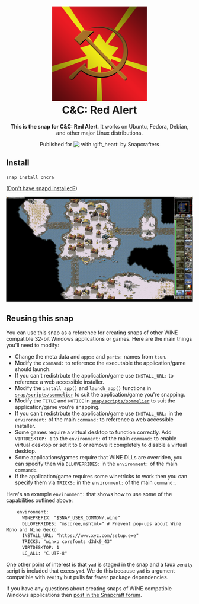 <h1 align="center">
  <img src="snap/gui/cncra.png" alt="C&C: Red Alert">
  <br />
  C&C: Red Alert
</h1>

<p align="center"><b>This is the snap for C&C: Red Alert</b>. It works on Ubuntu, Fedora, Debian, and other major Linux
distributions.</p>

<p align="center">Published for <img src="http://anything.codes/slack-emoji-for-techies/emoji/tux.png" align="top" width="24" /> with :gift_heart: by Snapcrafters</p>

## Install

    snap install cncra

([Don't have snapd installed?](https://snapcraft.io/docs/core/install))

![C&C: Red Alert](screenshot.png?raw=true "C&C: Red Alert")

## Reusing this snap

You can use this snap as a reference for creating snaps of other WINE
compatible 32-bit Windows applications or games. Here are the main
things you'll need to modify:

  * Change the meta data and `apps:` and `parts:` names from `tsun`.
  * Modify the `command:` to reference the executable the application/game should launch.
  * If you can't redistrbute the application/game use `INSTALL_URL:` to reference a web accessible installer.
  * Modify the `install_app()` and `launch_app()` functions in [`snap/scripts/sommelier`](snap/scripts/sommelier) to suit the application/game you're snapping.
  * Modify the `TITLE` and `NOTICE` in [`snap/scripts/sommelier`](snap/scripts/sommelier) to suit the application/game you're snapping.
  * If you can't redistrbute the application/game use `INSTALL_URL:` in the `environment:` of the main `command:` to reference a web accessible installer.
  * Some games require a virtual desktop to function correctly. Add `VIRTDESKTOP: 1` to the `environment:` of the main `command:` to enable virtual desktop or set it to `0` or remove it completely to disable a virtual desktop.
  * Some applications/games require that WINE DLLs are overriden, you can specify then via `DLLOVERRIDES:` in the `environment:` of the main `command:`.
  * If the application/game requires some winetricks to work then you can specify them via `TRICKS:` in the `environment:` of the main `command:`.

Here's an example `environment:` that shows how to use some of the capabilities outlined above:

```
    environment:
      WINEPREFIX: "$SNAP_USER_COMMON/.wine"
      DLLOVERRIDES: "mscoree,mshtml=" # Prevent pop-ups about Wine Mono and Wine Gecko
      INSTALL_URL: "https://www.xyz.com/setup.exe"
      TRICKS: "winxp corefonts d3dx9_43"
      VIRTDESKTOP: 1
      LC_ALL: "C.UTF-8"
```

One other point of interest is that `yad` is staged in the snap and a
faux `zenity` script is included that execs `yad`. We do this because
`yad` is argument compatible with `zenity` but pulls far fewer package
dependencies.

If you have any questions about creating snaps of WINE compatible
Windows applications then [post in the Snapcraft forum](https://forum.snapcraft.io).
